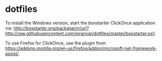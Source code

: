 # dotfiles

To install the Windows version, start the boxstarter ClickOnce application via:
http://boxstarter.org/package/nr/url?http://raw.githubusercontent.com/joranvar/dotfiles/master/boxstarter.ps1.

To use Firefox for ClickOnce, use the plugin from https://addons.mozilla.org/en-us/firefox/addon/microsoft-net-framework-assist/.
